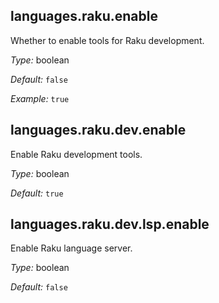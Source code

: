 [comment]: # (Do not edit this file as it is autogenerated. Go to docs/individual-docs if you want to make edits.)


[comment]: # (Please add your documentation on top of this line)

## languages\.raku\.enable



Whether to enable tools for Raku development\.



*Type:*
boolean



*Default:*
` false `



*Example:*
` true `



## languages\.raku\.dev\.enable

Enable Raku development tools\.



*Type:*
boolean



*Default:*
` true `



## languages\.raku\.dev\.lsp\.enable



Enable Raku language server\.



*Type:*
boolean



*Default:*
` false `
